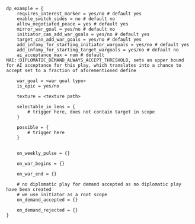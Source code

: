 	dp_example = {
		requires_interest_marker = yes/no # default yes
		enable_switch_sides = no # default no
		allow_negotiated_peace = yes # default yes
		mirror_war_goal = yes/no # default no
		initiator_can_add_war_goals = yes/no # default yes
		target_can_add_war_goals = yes/no # default yes
		add_infamy_for_starting_initiator_wargoals = yes/no # default yes
		add_infamy_for_starting_target_wargoals = yes/no # default no
		ai_acceptance_max = num # default NAI::DIPLOMATIC_DEMAND_ALWAYS_ACCEPT_THRESHOLD, sets an upper bound for AI acceptance for this play, which translates into a chance to accept set to a fraction of aforementioned define

		war_goal = <war goal type> 
		is_epic = yes/no
	
		texture = <texture path>
	
		selectable_in_lens = {
			# trigger here, does not contain target in scope
		}	
	
		possible = {
			# trigger here
		}

	
		on_weekly_pulse = {}
	
		on_war_begins = {}

		on_war_end = {}
		
		# no diplomatic play for demand accepted as no diplomatic play have been created
		# we use initiator as a root scope
		on_demand_accepted = {}
		
		on_demand_rejected = {}
	}